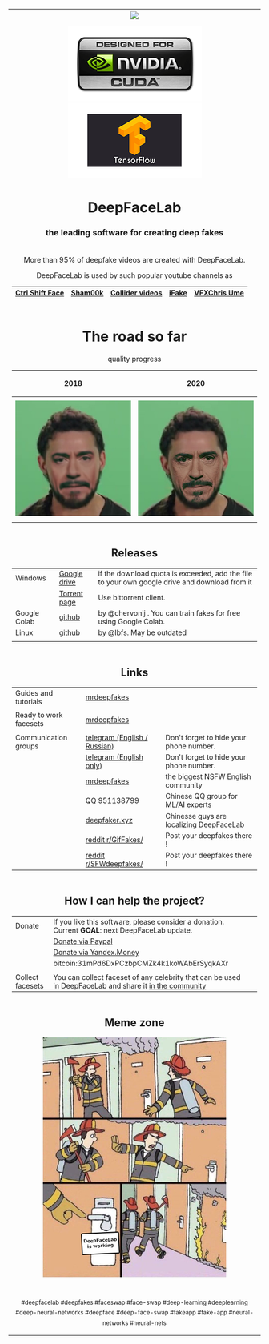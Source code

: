 ﻿<table align="center"><tr><td align="center" width="9999">
<img src="doc/DFL_welcome.jpg" align="center">
<p align="center"><img src="doc/logo_cuda.png"><img src="doc/logo_tensorflow.png"></p>
  
# DeepFaceLab  
### the leading software for creating deep fakes

</td></tr>
<tr><td align="center" width="9999">

More than 95% of deepfake videos are created with DeepFaceLab.

DeepFaceLab is used by such popular youtube channels as

|[Ctrl Shift Face](https://www.youtube.com/channel/UCKpH0CKltc73e4wh0_pgL3g)|[Sham00k](https://www.youtube.com/channel/UCZXbWcv7fSZFTAZV4beckyw/videos)|[Collider videos](https://www.youtube.com/watch?v=A91P2qtPT54&list=PLayt6616lBclvOprvrC8qKGCO-mAhPRux)|[iFake](https://www.youtube.com/channel/UCC0lK2Zo2BMXX-k1Ks0r7dg/videos)|[VFXChris Ume](https://www.youtube.com/channel/UCGf4OlX_aTt8DlrgiH3jN3g/videos)|
|---|---|---|---|---|

</td></tr>

<tr><td align="center" width="9999">

# The road so far

quality progress

|<p align="center">2018</p>|<p align="center">2020</p>|
|---|---|
|||
|<img src="doc/q_2018.jpg">|<img src="doc/q_2020.jpg">|
|||
</td></tr>

<tr><td align="center" width="9999">

## Releases

||||
|---|---|---|
|Windows|[Google drive](https://drive.google.com/open?id=1BCFK_L7lPNwMbEQ_kFPqPpDdFEOd_Dci)|if the download quota is exceeded, add the file to your own google drive and download from it|
||[Torrent page](https://rutracker.org/forum/viewtopic.php?t=5558863)|Use bittorrent client.| 
|Google Colab|[github](https://github.com/chervonij/DFL-Colab)|by @chervonij . You can train fakes for free using Google Colab.|
|Linux|[github](https://github.com/lbfs/DeepFaceLab_Linux)|by @lbfs. May be outdated|
||||

</td></tr>

<tr><td align="center" width="9999">

## Links


||||
|---|---|---|
|Guides and tutorials|[mrdeepfakes](https://mrdeepfakes.com/forums/forum-guides-and-tutorials)||
||||
|Ready to work facesets|[mrdeepfakes](https://mrdeepfakes.com/forums/forum-celebrity-facesets)||
||||
|Communication groups|[telegram (English / Russian)](https://t.me/DeepFaceLab_official)|Don't forget to hide your phone number.|
||[telegram (English only)](https://t.me/DeepFaceLab_official_en)|Don't forget to hide your phone number.|
||[mrdeepfakes](https://mrdeepfakes.com/forums/)|the biggest NSFW English community|
||QQ 951138799| Chinese QQ group for ML/AI experts||
||[deepfaker.xyz](https://www.deepfaker.xyz)|Chinesse guys are localizing DeepFaceLab|
||[reddit r/GifFakes/](https://www.reddit.com/r/GifFakes/new/)|Post your deepfakes there !|
||[reddit r/SFWdeepfakes/](https://www.reddit.com/r/SFWdeepfakes/new/)|Post your deepfakes there !|

</td></tr>

<tr><td align="center" width="9999">
  
## How I can help the project?

||||
|---|---|---|
|Donate|If you like this software, please consider a donation. Current **GOAL**: next DeepFaceLab update.||
||[Donate via Paypal](https://www.paypal.com/cgi-bin/webscr?cmd=_donations&business=lepersorium@gmail.com&lc=US&no_note=0&item_name=Support+DeepFaceLab&cn=&curency_code=USD&bn=PP-DonationsBF:btn_donateCC_LG.gif:NonHosted)
||[Donate via Yandex.Money](https://money.yandex.ru/to/41001142318065)||
||bitcoin:31mPd6DxPCzbpCMZk4k1koWAbErSyqkAXr||
||||
|Collect facesets|You can collect faceset of any celebrity that can be used in DeepFaceLab and share it [in the community](https://mrdeepfakes.com/forums/forum-celebrity-facesets)|
</td></tr>

<tr><td align="center" width="9999">
  
## Meme zone
<p align="center"><img src="doc/DeepFaceLab is working.png"></p>

</td></tr>
<tr><td align="center" width="9999">

<sub>#deepfacelab #deepfakes #faceswap #face-swap #deep-learning #deeplearning #deep-neural-networks #deepface #deep-face-swap #fakeapp #fake-app #neural-networks #neural-nets</sub>

</td></tr>
</table>
